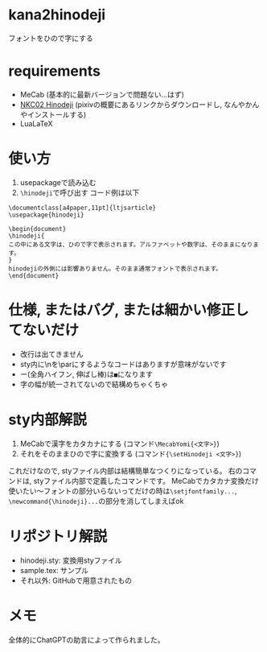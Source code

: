 # kana2hinodeji
フォントをひので字にする

# requirements
* MeCab (基本的に最新バージョンで問題ない...はず)
* [NKC02 Hinodeji](https://www.pixiv.net/artworks/20528558) (pixivの概要にあるリンクからダウンロードし, なんやかんやインストールする)
* LuaLaTeX

# 使い方
1. usepackageで読み込む
2. `\hinodeji`で呼び出す
コード例は以下
```lualatex
\documentclass[a4paper,11pt]{ltjsarticle}
\usepackage{hinodeji}

\begin{document}
\hinodeji{
この中にある文字は、ひので字で表示されます。アルファベットや数字は、そのままになります。
}
hinodejiの外側には影響ありません。そのまま通常フォントで表示されます。
\end{document}
```

# 仕様, またはバグ, または細かい修正してないだけ
* 改行は出てきません
* sty内に\nを\parにするようなコードはありますが意味がないです
* ー(全角ハイフン, 伸ばし棒)は`■`になります
* 字の幅が統一されてないので結構めちゃくちゃ

# sty内部解説
1. MeCabで漢字をカタカナにする (コマンド`\MecabYomi{<文字>}`)
2. それをそのままひので字に変換する (コマンド`{\setHinodeji <文字>}`)

これだけなので, styファイル内部は結構簡単なつくりになっている。
右のコマンドは, styファイル内部で定義したコマンドです。
MeCabでカタカナ変換だけ使いたい〜フォントの部分いらないってだけの時は`\setjfontfamily...`, `\newcommand{\hinodeji}...`の部分を消してしまえばok

# リポジトリ解説
* hinodeji.sty: 変換用styファイル
* sample.tex: サンプル
* それ以外: GitHubで用意されたもの

# メモ
全体的にChatGPTの助言によって作られました。
